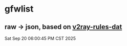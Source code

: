 # gfwlist
## raw -> json, based on [v2ray-rules-dat](https://github.com/Loyalsoldier/v2ray-rules-dat)
Sat Sep 20 06:00:45 PM CST 2025

